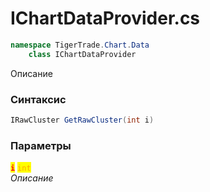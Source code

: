 
# IChartDataProvider.cs
```csharp
namespace TigerTrade.Chart.Data  
    class IChartDataProvider
```

Описание

### Синтаксис
```csharp
IRawCluster GetRawCluster(int i)
```

### Параметры  
<mark style="color:red;">**`i`**</mark> <mark style="color:orange;">`int`</mark>  
 *Описание*  
  

                    
                    